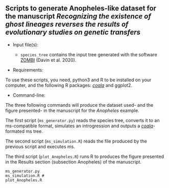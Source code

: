 ## Scripts to generate Anopheles-like dataset for the manuscript _Recognizing the existence of ghost lineages reverses the results of evolutionary studies on genetic transfers_ 

* Input file(s): 
  *  `species_tree` contains the input tree generated with the software [ZOMBI](https://github.com/AADavin/Zombi) (Davin et al. 2020).
  
* Requirements: 

To use these scripts, you need, python3 and R to be installed on your computer, and the following R packages: [_coala_](https://github.com/statgenlmu/coala) and ggplot2.

* Command-line:


The three following commands will produce the dataset used- and the figure presented- in the manuscript for the _Anopheles_ example. 

The first script (`ms_generator.py`) reads the species tree, converts it to an ms-compatible format, simulates an introgression and outputs a [_coala_](https://github.com/statgenlmu/coala)-formated ms tree. 

The second script (`ms_simulation.R`) reads the file produced by the previous script and executes ms. 

The third script (`plot_Anopheles.R`) runs R to produces the figure presented in the Results section (subsection Anopheles) of the manuscript.


```shell
ms_generator.py 
ms_simulation.R #
plot_Anopheles.R
```

